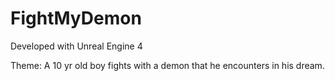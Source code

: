 # FightMyDemon

Developed with Unreal Engine 4


Theme: A 10 yr old boy fights with a demon that he encounters in his dream.
